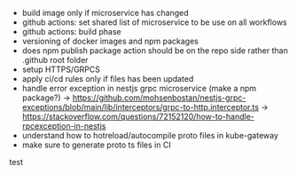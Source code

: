 * build image only if microservice has changed
* github actions: set shared list of microservice to be use on all workflows
* github actions: build phase
* versioning of docker images and npm packages
* does npm publish package action should be on the repo side rather than .github root folder
* setup HTTPS/GRPCS
* apply ci/cd rules only if files has been updated
* handle error exception in nestjs grpc microservice (make a npm package?)
  -> https://github.com/mohsenbostan/nestjs-grpc-exceptions/blob/main/lib/interceptors/grpc-to-http.interceptor.ts
  -> https://stackoverflow.com/questions/72152120/how-to-handle-rpcexception-in-nestjs
* understand how to hotreload/autocompile proto files in kube-gateway
* make sure to generate proto ts files in CI

test
